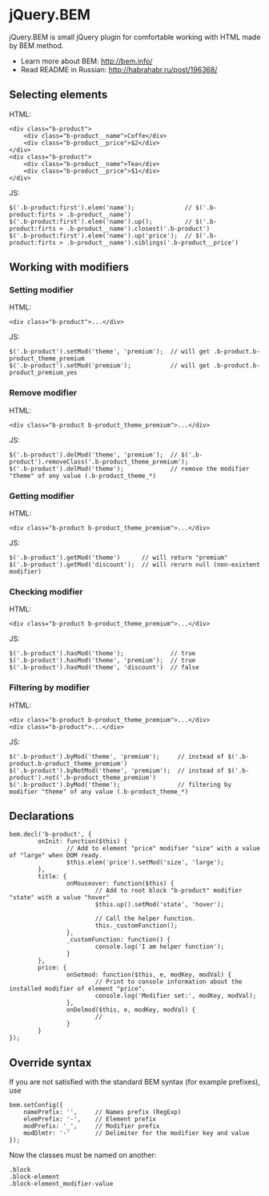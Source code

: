 jQuery.BEM
==========

jQuery.BEM is small jQuery plugin for comfortable working with HTML made by BEM method.

 * Learn more about BEM: http://bem.info/ 
 * Read README in Russian: http://habrahabr.ru/post/196368/



Selecting elements
------------------

HTML:

	<div class="b-product">
		<div class="b-product__name">Coffe</div>
		<div class="b-product__price">$2</div>
	</div>
	<div class="b-product">
		<div class="b-product__name">Tea</div>
		<div class="b-product__price">$1</div>
	</div>

JS:

	$('.b-product:first').elem('name');              // $('.b-product:firts > .b-product__name')
	$('.b-product:first').elem('name').up();         // $('.b-product:firts > .b-product__name').closest('.b-product')
	$('.b-product:first').elem('name').up('price');  // $('.b-product:firts > .b-product__name').siblings('.b-product__price')



Working with modifiers
----------------------

### Setting modifier

HTML:

	<div class="b-product">...</div>

JS:

	$('.b-product').setMod('theme', 'premium');  // will get .b-product.b-product_theme_premium
	$('.b-product').setMod('premium');           // will get .b-product.b-product_premium_yes


### Remove modifier

HTML:

	<div class="b-product b-product_theme_premium">...</div>

JS:

	$('.b-product').delMod('theme', 'premium');  // $('.b-product').removeClass('.b-product_theme_premium');
	$('.b-product').delMod('theme');             // remove the modifier "theme" of any value (.b-product_theme_*)


### Getting modifier

HTML:

	<div class="b-product b-product_theme_premium">...</div>

JS:

	$('.b-product').getMod('theme')      // will return "premium"
	$('.b-product').getMod('discount');  // will rerurn null (non-existent modifier)


### Checking modifier

HTML:

	<div class="b-product b-product_theme_premium">...</div>

JS:

	$('.b-product').hasMod('theme');             // true
	$('.b-product').hasMod('theme', 'premium');  // true
	$('.b-product').hasMod('theme', 'discount')  // false


### Filtering by modifier

HTML:

	<div class="b-product b-product_theme_premium">...</div>
	<div class="b-product">...</div>

JS:

	$('.b-product').byMod('theme', 'premium');     // instead of $('.b-product.b-product_theme_premium')
	$('.b-product').byNotMod('theme', 'premium');  // instead of $('.b-product').not('.b-product_theme_premium')
	$('.b-product').byMod('theme');                // filtering by modifier "theme" of any value (.b-product_theme_*)



Declarations
------------

	bem.decl('b-product', {
			onInit: function($this) {
					// Add to element "price" modifier "size" with a value of "large" when DOM ready.
					$this.elem('price').setMod('size', 'large');
			},
			title: {
					onMouseover: function($this) {
							// Add to root block "b-product" modifier "state" with a value "hover"
							$this.up().setMod('state', 'hover');

							// Call the helper function.
							this._customFunction();
					},
					_customFunction: function() {
							console.log('I am helper function');
					}
			},
			price: {
					onSetmod: function($this, e, modKey, modVal) {
							// Print to console information about the installed modifier of element "price".
							console.log('Modifier set:', modKey, modVal);
					},
					onDelmod($this, e, modKey, modVal) {
							//
					}
			}
	});


Override syntax
---------------

If you are not satisfied with the standard BEM syntax (for example prefixes), use

	bem.setConfig({
		namePrefix: '',     // Names prefix (RegExp)
		elemPrefix: '-',    // Element prefix
		modPrefix: '_',     // Modifier prefix
		modDlmtr: '-'       // Delimiter for the modifier key and value
	});

Now the classes must be named on another:

	.block
	.block-element
	.block-element_modifier-value